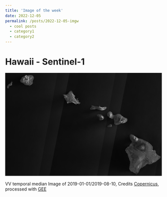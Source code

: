 ```yaml
---
title: 'Image of the week'
date: 2022-12-05
permalink: /posts/2022-12-05-imgw
  - cool posts
  - category1
  - category2
---
```




# Hawaii - Sentinel-1


![](/images/imgw/22-12-05.png)

VV temporal median Image of 2019-01-01/2019-08-10, Credits [Copernicus](https://www.copernicus.eu/it), processed with [GEE](https://earthengine.google.com/)